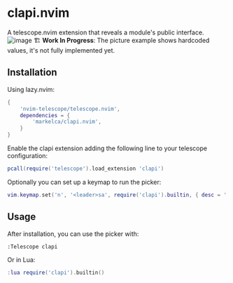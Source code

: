 # clapi.nvim

A telescope.nvim extension that reveals a module's public interface.
![image](https://github.com/user-attachments/assets/404c4c20-f14b-4359-b5e7-bcfeed389130)
🏗️ **Work In Progress**: The picture example shows hardcoded values, it's not fully implemented yet.

## Installation

Using lazy.nvim:

```lua
{
    'nvim-telescope/telescope.nvim',
    dependencies = {
        'markelca/clapi.nvim',
    }
}
```

Enable the clapi extension adding the following line to your telescope configuration:
```lua
pcall(require('telescope').load_extension 'clapi')
```
Optionally you can set up a keymap to run the picker:
```lua
vim.keymap.set('n', '<leader>sa', require('clapi').builtin, { desc = '[S]earch [A]pi' })
```

## Usage

After installation, you can use the picker with:

```vim
:Telescope clapi
```

Or in Lua:

```lua
:lua require('clapi').builtin()
```
